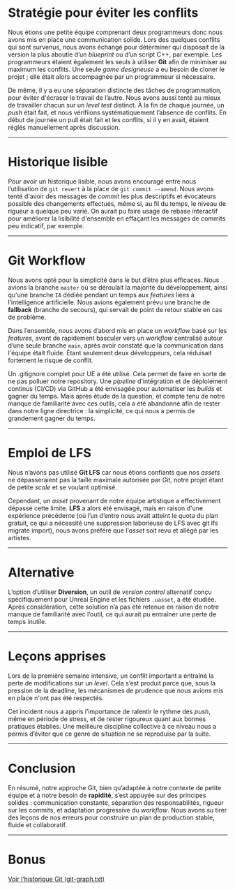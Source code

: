 # Stratégie pour éviter les conflits

Nous étions une petite équipe comprenant deux programmeurs donc nous avons mis en place une communication solide. Lors des quelques conflits qui sont survenus, nous avons échangé pour déterminer qui disposait de la version la plus aboutie d’un *blueprint* ou d’un script C++, par exemple. Les programmeurs étaient également les seuls à utiliser **Git** afin de minimiser au maximum les conflits. Une seule *game designeuse* a eu besoin de cloner le projet ; elle était alors accompagnée par un programmeur si nécessaire.

De même, il y a eu une séparation distincte des tâches de programmation, pour éviter d'écraser le travail de l’autre. Nous avons aussi tenté au mieux de travailler chacun sur un *level test* distinct. À la fin de chaque journée, un *push* était fait, et nous vérifiions systématiquement l’absence de conflits. En début de journée un pull était fait et les conflits, si il y en avait, étaient réglés manuellement après discussion.

---

# Historique lisible

Pour avoir un historique lisible, nous avons encouragé entre nous l’utilisation de `git revert` à la place de `git commit --amend`. Nous avons tenté d'avoir des messages de *commit* les plus descriptifs et évocateurs possible des changements effectués, même si, au fil du temps, le niveau de rigueur a quelque peu varié. On aurait pu faire usage de rebase interactif pour améliorer la lisibilité d'ensemble en effaçant les messages de commits peu indicatif, par exemple.

---

# Git Workflow

Nous avons opté pour la simplicité dans le but d’être plus efficaces. Nous avions la branche `master` où se déroulait la majorité du développement, ainsi qu'une branche `IA` dédiée pendant un temps aux *features* liées à l’intelligence artificielle. Nous avions également prévu une branche de **fallback** (branche de secours), qui servait de point de retour stable en cas de problème.

Dans l’ensemble, nous avons d’abord mis en place un *workflow* basé sur les *features*, avant de rapidement basculer vers un *workflow* centralisé autour d’une seule branche `main`, après avoir constaté que la communication dans l'équipe était fluide. Étant seulement deux développeurs, cela réduisait fortement le risque de conflit.

Un .gitignore complet pour UE a été utilisé. Cela permet de faire en sorte de ne pas polluer notre repository. Une *pipeline* d’intégration et de déploiement continus (CI/CD) via GitHub a été envisagée pour automatiser les *builds* et gagner du temps. Mais après étude de la question, et compte tenu de notre manque de familiarité avec ces outils, cela a été abandonné afin de rester dans notre ligne directrice : la simplicité, ce qui nous a permis de grandement gagner du temps.

---

# Emploi de LFS

Nous n’avons pas utilisé **Git LFS** car nous étions confiants que nos *assets* ne dépasseraient pas la taille maximale autorisée par Git, notre projet étant de petite *scale* et se voulant optimisé.

Cependant, un *asset* provenant de notre équipe artistique a effectivement dépassé cette limite. **LFS** a alors été envisagé, mais en raison d'une expérience précédente (où l’un d’entre nous avait atteint le quota du plan gratuit, ce qui a nécessité une suppression laborieuse de LFS avec git lfs migrate import), nous avons préféré que l’*asset* soit revu et allégé par les artistes.

---

# Alternative

L’option d’utiliser **Diversion**, un outil de *version control* alternatif conçu spécifiquement pour Unreal Engine et les fichiers `.uasset`, a été étudiée. Après considération, cette solution n’a pas été retenue en raison de notre manque de familiarité avec l’outil, ce qui aurait pu entraîner une perte de temps inutile.

---

# Leçons apprises

Lors de la première semaine intensive, un conflit important a entraîné la perte de modifications sur un *level*. Cela s’est produit parce que, sous la pression de la deadline, les mécanismes de prudence que nous avions mis en place n'ont pas été respectés.

Cet incident nous a appris l’importance de ralentir le rythme des *push*, même en période de stress, et de rester rigoureux quant aux bonnes pratiques établies. Une meilleure discipline collective à ce niveau nous a permis d’éviter que ce genre de situation ne se reproduise par la suite.

---

# Conclusion

En résumé, notre approche Git, bien qu’adaptée à notre contexte de petite équipe et à notre besoin de **rapidité**, s’est appuyée sur des principes solides : communication constante, séparation des responsabilités, rigueur sur les commits, et adaptation progressive du *workflow*. Nous avons su tirer des leçons de nos erreurs pour construire un plan de production stable, fluide et collaboratif.

---

# Bonus

[Voir l’historique Git (git-graph.txt)](./git-graph.txt)